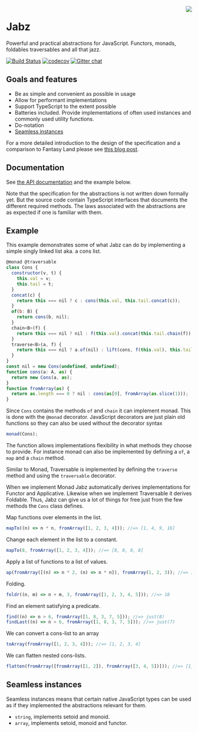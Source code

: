 <img align="right" src="https://avatars0.githubusercontent.com/u/21360882?v=3&s=200">

# Jabz

Powerful and practical abstractions for JavaScript. Functors, monads,
foldables traversables and all that jazz.

[![Build Status](https://travis-ci.org/Funkia/jabz.svg?branch=master)](https://travis-ci.org/Funkia/jabz)
[![codecov](https://codecov.io/gh/Funkia/jabz/branch/master/graph/badge.svg)](https://codecov.io/gh/Funkia/jabz)
[![Gitter chat](https://badges.gitter.im/Join_Chat.svg)](https://gitter.im/funkia/General?utm_source=badge&utm_medium=badge&utm_campaign=pr-badge&utm_content=badge)

## Goals and features

* Be as simple and convenient as possible in usage
* Allow for performant implementations
* Support TypeScript to the extent possible
* Batteries included. Provide implementations of often used instances
  and commonly used utility functions.
* Do-notation
* [Seamless instances](#seamless-instances)

For a more detailed introduction to the design of the specification
and a comparison to Fantasy Land please
see [this blog post](http://vindum.io/blog/introducing-jabz/).

## Documentation

See [the API documentation](https://funkia.github.io/jabz/) and the
example below.

Note that the specification for the abstractions is not written down
formally yet. But the source code contain TypeScript interfaces that
documents the different required methods. The laws associated with the
abstractions are as expected if one is familiar with them.

## Example

This example demonstrates some of what Jabz can do by implementing a
simple singly linked list aka. a cons list. 

```js
@monad @traversable
class Cons {
  constructor(v, t) {
    this.val = v;
    this.tail = t;
  }
  concat(c) {
    return this === nil ? c : cons(this.val, this.tail.concat(c));
  }
  of(b: B) {
    return cons(b, nil);
  }
  chain<B>(f) {
    return this === nil ? nil : f(this.val).concat(this.tail.chain(f));
  }
  traverse<B>(a, f) {
    return this === nil ? a.of(nil) : lift(cons, f(this.val), this.tail.traverse(a, f));
  }
}
const nil = new Cons(undefined, undefined);
function cons(a: A, as) {
  return new Cons(a, as);
}
function fromArray(as) {
  return as.length === 0 ? nil : cons(as[0], fromArray(as.slice(1)));
}
```

Since `Cons` contains the methods `of` and `chain` it can
implement monad. This is done with the `@monad` decorator. JavaScript
decorators are just plain old functions so they can also be used
without the decorator syntax

```js
monad(Cons);
```

The function allows implementations flexibility in what methods they
choose to provide. For instance monad can also be implemented by
defining a `of`, a `map` and a `chain` method.

Similar to Monad, Traversable is implemented by defining the
`traverse` method and using the `traversable` decorator.

When we implement Monad Jabz automatically derives implementations for
Functor and Applicative. Likewise when we implement Traversable it
derives Foldable. Thus, Jabz can give us a lot of things for free just
from the few methods the `Cons` class defines.

Map functions over elements in the list.
```js
mapTo((n) => n * n, fromArray([1, 2, 3, 4])); //=> [1, 4, 9, 16]
```

Change each element in the list to a constant.

```js
mapTo(8, fromArray([1, 2, 3, 4])); //=> [8, 8, 8, 8]
```

Apply a list of functions to a list of values.

```js
ap(fromArray([(n) => n * 2, (n) => n * n]), fromArray(1, 2, 3)); //=> [2, 4, 6, 1, 4, 9]
```

Folding.

```js
foldr((n, m) => n + m, 3, fromArray([1, 2, 3, 4, 5])); //=> 18
```

Find an element satisfying a predicate.

```js
find((n) => n > 6, fromArray([1, 8, 3, 7, 5])); //=> just(8)
findLast((n) => n > 6, fromArray([1, 8, 3, 7, 5])); //=> just(7)
```

We can convert a cons-list to an array

```js
toArray(fromArray([1, 2, 3, 4])); //=> [1, 2, 3, 4]
```

We can flatten nested cons-lists.

```js
flatten(fromArray([fromArray([1, 2]), fromArray([3, 4, 5])])); //=> [1, 2, 3, 4, 5]
```

## Seamless instances

Seamless instances means that certain native JavaScript types can be
used as if they implemented the abstractions relevant for them.

* `string`, implements setoid and monoid.
* `array`, implements setoid, monoid and functor.

